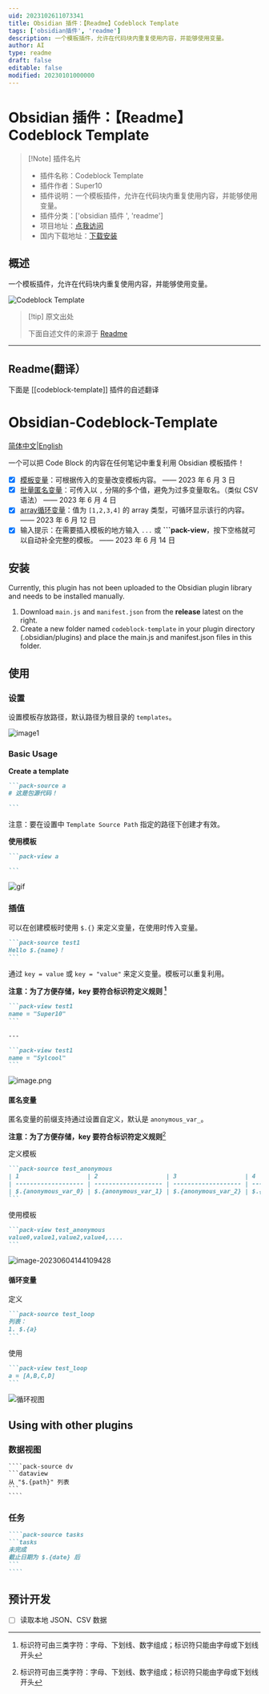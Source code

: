 ```yaml
---
uid: 2023102611073341
title: Obsidian 插件：【Readme】Codeblock Template
tags: ['obsidian插件', 'readme']
description: 一个模板插件，允许在代码块内重复使用内容，并能够使用变量。
author: AI
type: readme
draft: false
editable: false
modified: 20230101000000
---
```


# Obsidian 插件：【Readme】Codeblock Template

> [!Note] 插件名片
> - 插件名称：Codeblock Template
> - 插件作者：Super10
> - 插件说明：一个模板插件，允许在代码块内重复使用内容，并能够使用变量。
> - 插件分类：['obsidian 插件 ', 'readme']
> - 项目地址：[点我访问](https://github.com/sylcool/obsidian-codeblock-template)
> - 国内下载地址：[下载安装](https://pkmer.cn/products/plugin/pluginMarket/?codeblock-template)

## 概述

一个模板插件，允许在代码块内重复使用内容，并能够使用变量。

![Codeblock Template](https://cdn.pkmer.cn/covers/codeblock-template.png!pkmer)

> [!tip] 原文出处
>
>下面自述文件的来源于 [Readme](https://ghproxy.net/https://raw.githubusercontent.com/sylcool/obsidian-codeblock-template/master/README.md)
>

---

## Readme(翻译）

下面是 [[codeblock-template]] 插件的自述翻译

# Obsidian-Codeblock-Template

[简体中文](./README.md)|[English](./README_EN.md)

一个可以把 Code Block 的内容在任何笔记中重复利用 Obsidian 模板插件！

- [x] [模板变量](#插值)：可根据传入的变量改变模板内容。 —— 2023 年 6 月 3 日
- [x] [批量匿名变量](#匿名变量)：可传入以 `,` 分隔的多个值，避免为过多变量取名。（类似 CSV 语法） —— 2023 年 6 月 4 日
- [x] [array循环变量](#循环变量)：值为 `[1,2,3,4]` 的 array 类型，可循环显示该行的内容。 —— 2023 年 6 月 12 日
- [x] 输入提示：在需要插入模板的地方输入 `...` 或 **\`\`\`pack-view**，按下空格就可以自动补全完整的模板。 —— 2023 年 6 月 14 日

## 安装

Currently, this plugin has not been uploaded to the Obsidian plugin library and needs to be installed manually.

1. Download `main.js` and `manifest.json` from the **release** latest on the right.
2. Create a new folder named `codeblock-template` in your plugin directory (.obsidian/plugins) and place the main.js and manifest.json files in this folder.

## 使用

### 设置

设置模板存放路径，默认路径为根目录的 `templates`。

![image1](./assets/image1.png)

### Basic Usage

**Create a template**

````markdown
```pack-source a
# 这是包源代码！

```
````

注意：要在设置中 `Template Source Path` 指定的路径下创建才有效。

**使用模板**

````markdown
```pack-view a

```
````

![gif](./assets/image2.gif)

### 插值

可以在创建模板时使用 `$.{}` 来定义变量，在使用时传入变量。

````markdown
```pack-source test1
Hello $.{name}！
```
````

通过 `key = value` 或 `key = "value"` 来定义变量。模板可以重复利用。

**注意：为了方便存储，key 要符合标识符定义规则 [^1]**

````markdown
```pack-view test1
name = "Super10"
```

---

```pack-view test1
name = "Sylcool"
```
````

![image.png](./assets/Snipaste_2023-06-07_12-55-53.png)

#### 匿名变量

匿名变量的前缀支持通过设置自定义，默认是 `anonymous_var_`。

**注意：为了方便存储，key 要符合标识符定义规则**[^1]

定义模板

````markdown
```pack-source test_anonymous
| 1                   | 2                   | 3                   | 4                   | 5                   |
| ------------------- | ------------------- | ------------------- | ------------------- | ------------------- |
| $.{anonymous_var_0} | $.{anonymous_var_1} | $.{anonymous_var_2} | $.{anonymous_var_3} | $.{anonymous_var_4} |
```
````

使用模板

````markdown
```pack-view test_anonymous
value0,value1,value2,value4,....
```
````

![image-20230604144109428](./assets/image-20230604144109428.png)

#### 循环变量

定义

````markdown
```pack-source test_loop
列表：
1. $.{a}
```
````

使用

````markdown
```pack-view test_loop
a = [A,B,C,D]
```
````

![循环视图](./assets/loop.png)

## Using with other plugins

### 数据视图

`````
````pack-source dv
```dataview
从 "$.{path}" 列表
```
````
`````

### 任务

`````markdown
````pack-source tasks
```tasks
未完成
截止日期为 $.{date} 后
```
````
`````

## 预计开发

- [ ] 读取本地 JSON、CSV 数据

[^1]: 标识符可由三类字符：字母、下划线、数字组成；标识符只能由字母或下划线开头